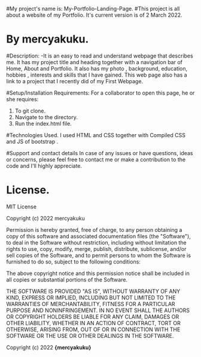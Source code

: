 #My project's name is: 
My-Portfolio-Landing-Page.
#This project is all about a website of my Portfolio. It's current version is of 2 March 2022.
# By mercyakuku.
#Description:
-It is an easy to read and understand webpage that describes me. It has my project title and heading together with a navigation bar of Home, About and Portfolio. It also has my photo , background, education, hobbies , interests and skills that I have gained. This web page also has a link to a project that I recently did of my First Webpage.

#Setup/Installation Requirements:
For a collaborator to open this page, he or she requires:
1. To git clone.
2. Navigate to the directory.
3. Run the index.html file.

#Technologies Used.
I used HTML and CSS together with Compiled CSS and JS of bootstrap .
 
#Support and contact details
In case of any issues or have questions, ideas or concerns, please feel free to contact me or make a contribution to the code and I'll highly appreciate.
# License.
MIT License

Copyright (c) 2022 mercyakuku

Permission is hereby granted, free of charge, to any person obtaining a copy
of this software and associated documentation files (the "Software"), to deal
in the Software without restriction, including without limitation the rights
to use, copy, modify, merge, publish, distribute, sublicense, and/or sell
copies of the Software, and to permit persons to whom the Software is
furnished to do so, subject to the following conditions:

The above copyright notice and this permission notice shall be included in all
copies or substantial portions of the Software.

THE SOFTWARE IS PROVIDED "AS IS", WITHOUT WARRANTY OF ANY KIND, EXPRESS OR
IMPLIED, INCLUDING BUT NOT LIMITED TO THE WARRANTIES OF MERCHANTABILITY,
FITNESS FOR A PARTICULAR PURPOSE AND NONINFRINGEMENT. IN NO EVENT SHALL THE
AUTHORS OR COPYRIGHT HOLDERS BE LIABLE FOR ANY CLAIM, DAMAGES OR OTHER
LIABILITY, WHETHER IN AN ACTION OF CONTRACT, TORT OR OTHERWISE, ARISING FROM,
OUT OF OR IN CONNECTION WITH THE SOFTWARE OR THE USE OR OTHER DEALINGS IN THE
SOFTWARE.

Copyright (c) 2022 **{mercyakuku}**